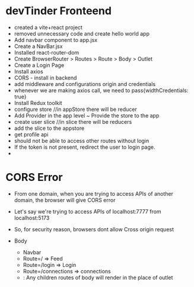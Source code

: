 # devTinder Fronteend

- created a vite+react project
- removed unnecessary code and create hello world app
- Add navbar component to app.jsx
- Create a NavBar.jsx
- Installed react-router-dom
- Create BrowserRouter > Routes > Route > Body > Outlet
- Create a Login Page
- Install axios
- CORS - install in backend
- add middleware and configurations origin and credentials
- whenever we are making axios call, we need to pass{widthCredentials: true}
- Install Redux toolkit
- configure store //in appStore there will be reducer
- Add Provider in the app level ~ Provide the store to the app
- create user slice //in slice there will be reducers
- add the slice to the appstore
- get profile api
- should not be able to access other routes without login
- If the token is not present, redirect the user to login page.
- 

# CORS Error

- From one domain, when you are trying to access APIs of another domain, the browser will give CORS error
- Let's say we're trying to access APIs of localhost:7777 from localhost:5173
- So, for security reason, browsers dont allow Cross origin request

- Body
  - Navbar
  - Route=/ => Feed
  - Route=/login => Login
  - Route=/connections => connections
  - <Outlet/> : Any children routes of body will render in the place of outlet
